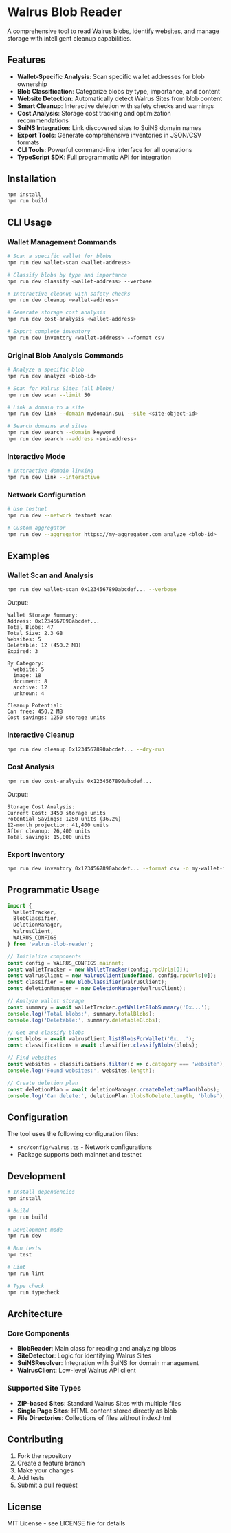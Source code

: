 # Walrus Blob Reader

A comprehensive tool to read Walrus blobs, identify websites, and manage storage with intelligent cleanup capabilities.

## Features

- **Wallet-Specific Analysis**: Scan specific wallet addresses for blob ownership
- **Blob Classification**: Categorize blobs by type, importance, and content
- **Website Detection**: Automatically detect Walrus Sites from blob content
- **Smart Cleanup**: Interactive deletion with safety checks and warnings
- **Cost Analysis**: Storage cost tracking and optimization recommendations
- **SuiNS Integration**: Link discovered sites to SuiNS domain names
- **Export Tools**: Generate comprehensive inventories in JSON/CSV formats
- **CLI Tools**: Powerful command-line interface for all operations
- **TypeScript SDK**: Full programmatic API for integration

## Installation

```bash
npm install
npm run build
```

## CLI Usage

### Wallet Management Commands

```bash
# Scan a specific wallet for blobs
npm run dev wallet-scan <wallet-address>

# Classify blobs by type and importance
npm run dev classify <wallet-address> --verbose

# Interactive cleanup with safety checks
npm run dev cleanup <wallet-address>

# Generate storage cost analysis
npm run dev cost-analysis <wallet-address>

# Export complete inventory
npm run dev inventory <wallet-address> --format csv
```

### Original Blob Analysis Commands

```bash
# Analyze a specific blob
npm run dev analyze <blob-id>

# Scan for Walrus Sites (all blobs)
npm run dev scan --limit 50

# Link a domain to a site
npm run dev link --domain mydomain.sui --site <site-object-id>

# Search domains and sites
npm run dev search --domain keyword
npm run dev search --address <sui-address>
```

### Interactive Mode

```bash
# Interactive domain linking
npm run dev link --interactive
```

### Network Configuration

```bash
# Use testnet
npm run dev --network testnet scan

# Custom aggregator
npm run dev --aggregator https://my-aggregator.com analyze <blob-id>
```

## Examples

### Wallet Scan and Analysis

```bash
npm run dev wallet-scan 0x1234567890abcdef... --verbose
```

Output:
```
Wallet Storage Summary:
Address: 0x1234567890abcdef...
Total Blobs: 47
Total Size: 2.3 GB
Websites: 5
Deletable: 12 (450.2 MB)
Expired: 3

By Category:
  website: 5
  image: 18
  document: 8
  archive: 12
  unknown: 4

Cleanup Potential:
Can free: 450.2 MB
Cost savings: 1250 storage units
```

### Interactive Cleanup

```bash
npm run dev cleanup 0x1234567890abcdef... --dry-run
```

### Cost Analysis

```bash
npm run dev cost-analysis 0x1234567890abcdef...
```

Output:
```
Storage Cost Analysis:
Current Cost: 3450 storage units
Potential Savings: 1250 units (36.2%)
12-month projection: 41,400 units
After cleanup: 26,400 units
Total savings: 15,000 units
```

### Export Inventory

```bash
npm run dev inventory 0x1234567890abcdef... --format csv -o my-wallet-inventory.csv
```

## Programmatic Usage

```typescript
import { 
  WalletTracker, 
  BlobClassifier, 
  DeletionManager, 
  WalrusClient, 
  WALRUS_CONFIGS 
} from 'walrus-blob-reader';

// Initialize components
const config = WALRUS_CONFIGS.mainnet;
const walletTracker = new WalletTracker(config.rpcUrls[0]);
const walrusClient = new WalrusClient(undefined, config.rpcUrls[0]);
const classifier = new BlobClassifier(walrusClient);
const deletionManager = new DeletionManager(walrusClient);

// Analyze wallet storage
const summary = await walletTracker.getWalletBlobSummary('0x...');
console.log('Total blobs:', summary.totalBlobs);
console.log('Deletable:', summary.deletableBlobs);

// Get and classify blobs
const blobs = await walrusClient.listBlobsForWallet('0x...');
const classifications = await classifier.classifyBlobs(blobs);

// Find websites
const websites = classifications.filter(c => c.category === 'website');
console.log('Found websites:', websites.length);

// Create deletion plan
const deletionPlan = await deletionManager.createDeletionPlan(blobs);
console.log('Can delete:', deletionPlan.blobsToDelete.length, 'blobs');
```

## Configuration

The tool uses the following configuration files:

- `src/config/walrus.ts` - Network configurations
- Package supports both mainnet and testnet

## Development

```bash
# Install dependencies
npm install

# Build
npm run build

# Development mode
npm run dev

# Run tests
npm test

# Lint
npm run lint

# Type check
npm run typecheck
```

## Architecture

### Core Components

- **BlobReader**: Main class for reading and analyzing blobs
- **SiteDetector**: Logic for identifying Walrus Sites
- **SuiNSResolver**: Integration with SuiNS for domain management
- **WalrusClient**: Low-level Walrus API client

### Supported Site Types

- **ZIP-based Sites**: Standard Walrus Sites with multiple files
- **Single Page Sites**: HTML content stored directly as blob
- **File Directories**: Collections of files without index.html

## Contributing

1. Fork the repository
2. Create a feature branch
3. Make your changes
4. Add tests
5. Submit a pull request

## License

MIT License - see LICENSE file for details